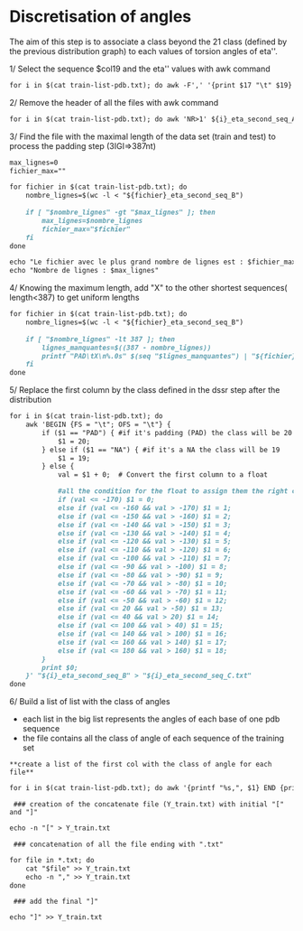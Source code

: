 # Discretisation of angles 

The aim of this step is to associate a class  beyond the 21 class (defined by the previous distribution graph) to each values of torsion angles of eta''. 

1/ Select the sequence $col19 and the eta'' values with awk command
```markdown
for i in $(cat train-list-pdb.txt); do awk -F',' '{print $17 "\t" $19}' ${i}-res.txt > ../header_train_21class/${i}_eta_second_seq_A.txt;done;
```

2/ Remove the header of all the files with awk command

```markdown
for i in $(cat train-list-pdb.txt); do awk 'NR>1' ${i}_eta_second_seq_A.txt > ../wc_header_train_binaire/${i}_eta_second_seq_B;done;
```
3/ Find the file with the maximal length of the data set (train and test) to process the padding step (3IGI=>387nt)

```markdown
max_lignes=0
fichier_max=""

for fichier in $(cat train-list-pdb.txt); do
    nombre_lignes=$(wc -l < "${fichier}_eta_second_seq_B")
    
    if [ "$nombre_lignes" -gt "$max_lignes" ]; then
        max_lignes=$nombre_lignes
        fichier_max="$fichier"
    fi
done

echo "Le fichier avec le plus grand nombre de lignes est : $fichier_max"
echo "Nombre de lignes : $max_lignes"

```


4/ Knowing the maximum length, add "X" to the other shortest sequences( length<387) to get uniform lengths 

```markdown
for fichier in $(cat train-list-pdb.txt); do
    nombre_lignes=$(wc -l < "${fichier}_eta_second_seq_B")
    
    if [ "$nombre_lignes" -lt 387 ]; then
        lignes_manquantes=$((387 - nombre_lignes))
        printf "PAD\tX\n%.0s" $(seq "$lignes_manquantes") | "${fichier}_eta_second_seq_B.txt" >  "${fichier}_eta_second_seq_B_PAD.txt"
    fi
done
```

5/ Replace the first column by the class defined in the dssr step after the distribution

```markdown
for i in $(cat train-list-pdb.txt); do
    awk 'BEGIN {FS = "\t"; OFS = "\t"} {
        if ($1 == "PAD") { #if it's padding (PAD) the class will be 20
            $1 = 20;
        } else if ($1 == "NA") { #if it's a NA the class will be 19
            $1 = 19;
        } else {
            val = $1 + 0;  # Convert the first column to a float

            #all the condition for the float to assign them the right class
            if (val <= -170) $1 = 0;
            else if (val <= -160 && val > -170) $1 = 1;
            else if (val <= -150 && val > -160) $1 = 2;
            else if (val <= -140 && val > -150) $1 = 3;
            else if (val <= -130 && val > -140) $1 = 4;
            else if (val <= -120 && val > -130) $1 = 5;
            else if (val <= -110 && val > -120) $1 = 6;
            else if (val <= -100 && val > -110) $1 = 7;
            else if (val <= -90 && val > -100) $1 = 8;
            else if (val <= -80 && val > -90) $1 = 9;
            else if (val <= -70 && val > -80) $1 = 10;
            else if (val <= -60 && val > -70) $1 = 11;
            else if (val <= -50 && val > -60) $1 = 12;
            else if (val <= 20 && val > -50) $1 = 13;
            else if (val <= 40 && val > 20) $1 = 14;
            else if (val <= 100 && val > 40) $1 = 15;
            else if (val <= 140 && val > 100) $1 = 16;
            else if (val <= 160 && val > 140) $1 = 17;
            else if (val <= 180 && val > 160) $1 = 18;
        }
        print $0;
    }' "${i}_eta_second_seq_B" > "${i}_eta_second_seq_C.txt"
done

```

6/ Build a list of list with the class of angles 
   * each list in the big list represents the angles of each base of one pdb sequence
   * the file contains all the class of angle of each sequence of the training set


    **create a list of the first col with the class of angle for each file**
```markdown
for i in $(cat train-list-pdb.txt); do awk '{printf "%s,", $1} END {printf "\n"}' ${i}_eta_second_seq_C.txt | sed 's/,$//' | awk '{print "[" $0 "]" }' > ../vect/${i}_eta_for_y_train.txt; done;
```

     ### creation of the concatenate file (Y_train.txt) with initial "[" and "]"
     
```markdown
echo -n "[" > Y_train.txt
```
     ### concatenation of all the file ending with ".txt"
     
```markdown
for file in *.txt; do
    cat "$file" >> Y_train.txt
    echo -n "," >> Y_train.txt
done
```
     ### add the final "]" 
     
```markdown
echo "]" >> Y_train.txt
```
    
     

     
